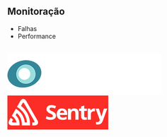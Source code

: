 ## Monitoração

- Falhas
- Performance

<br />

<img src="static/newrelic.png" class="transparent" />

<img src="static/sentry.png" />
